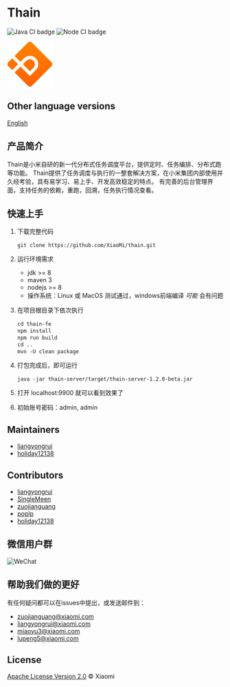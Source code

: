 <!--
 Copyright (c) 2019, Xiaomi, Inc.  All rights reserved.
 This source code is licensed under the Apache License Version 2.0, which
 can be found in the LICENSE file in the root directory of this source tree.
-->
# Thain

![Java CI badge](https://github.com/XiaoMi/thain/workflows/Java%20CI/badge.svg)
![Node CI badge](https://github.com/XiaoMi/thain/workflows/Node%20CI/badge.svg)

![Thain Logo](https://raw.githubusercontent.com/XiaoMi/thain/master/images/logo.png)

## Other language versions

[English](./readme.md)

## 产品简介

Thain是小米自研的新一代分布式任务调度平台，提供定时、任务编排、分布式跑等功能。
Thain提供了任务调度与执行的一整套解决方案，在小米集团内部使用并久经考验，具有易学习、易上手、开发高效稳定的特点。
有完善的后台管理界面，支持任务的依赖，重跑，回溯，任务执行情况查看。

## 快速上手

1. 下载完整代码

   ```shell
   git clone https://github.com/XiaoMi/thain.git
   ```

1. 运行环境需求
    - jdk >= 8
    - maven 3
    - nodejs >= 8
    - 操作系统：Linux 或 MacOS 测试通过，windows前端编译 *可能* 会有问题

1. 在项目根目录下依次执行

   ```shell
   cd thain-fe
   npm install
   npm run build
   cd ..
   mvn -U clean package
   ```

1. 打包完成后，即可运行

   ```shell
   java -jar thain-server/target/thain-server-1.2.0-beta.jar
   ```

1. 打开 localhost:9900 就可以看到效果了

1. 初始账号密码：admin, admin

## Maintainers

- [liangyongrui](https://github.com/liangyongrui)
- [holiday12138](https://github.com/holiday12138)

## Contributors

- [liangyongrui](https://github.com/liangyongrui)
- [SingleMeen](https://github.com/SingleMeen)
- [zuojianguang](https://github.com/zuojianguang)
- [poplp](https://github.com/poplp)
- [holiday12138](https://github.com/holiday12138)

## 微信用户群

![WeChat](http://cdn.cnbj1.fds.api.mi-img.com/thain/WechatIMG.png)

## 帮助我们做的更好

有任何疑问都可以在issues中提出，或发送邮件到：
- zuojianguang@xiaomi.com
- liangyongrui@xiaomi.com
- miaoyu3@xiaomi.com
- lupeng5@xiaomi.com

## License

[Apache License Version 2.0](LICENSE) © Xiaomi
